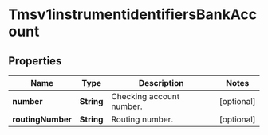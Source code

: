
# Tmsv1instrumentidentifiersBankAccount

## Properties
Name | Type | Description | Notes
------------ | ------------- | ------------- | -------------
**number** | **String** | Checking account number. |  [optional]
**routingNumber** | **String** | Routing number. |  [optional]



